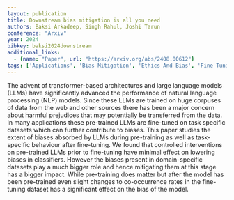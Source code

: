 ```yaml
---
layout: publication
title: Downstream bias mitigation is all you need
authors: Baksi Arkadeep, Singh Rahul, Joshi Tarun
conference: "Arxiv"
year: 2024
bibkey: baksi2024downstream
additional_links:
  - {name: "Paper", url: "https://arxiv.org/abs/2408.00612"}
tags: ['Applications', 'Bias Mitigation', 'Ethics And Bias', 'Fine Tuning', 'Model Architecture', 'Pretraining Methods', 'Training Techniques', 'Transformer']
---
```

The advent of transformer-based architectures and large language models (LLMs) have significantly advanced the performance of natural language processing (NLP) models. Since these LLMs are trained on huge corpuses of data from the web and other sources there has been a major concern about harmful prejudices that may potentially be transferred from the data. In many applications these pre-trained LLMs are fine-tuned on task specific datasets which can further contribute to biases. This paper studies the extent of biases absorbed by LLMs during pre-training as well as task-specific behaviour after fine-tuning. We found that controlled interventions on pre-trained LLMs prior to fine-tuning have minimal effect on lowering biases in classifiers. However the biases present in domain-specific datasets play a much bigger role and hence mitigating them at this stage has a bigger impact. While pre-training does matter but after the model has been pre-trained even slight changes to co-occurrence rates in the fine-tuning dataset has a significant effect on the bias of the model.
